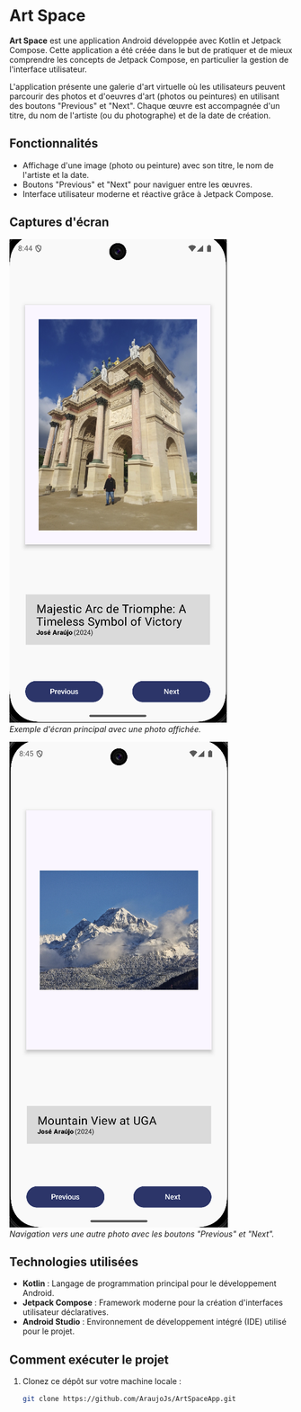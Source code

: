 # Art Space

**Art Space** est une application Android développée avec Kotlin et Jetpack Compose. Cette
application a été créée dans le but de pratiquer et de mieux comprendre les concepts de Jetpack
Compose, en particulier la gestion de l'interface utilisateur.

L'application présente une galerie d'art virtuelle où les utilisateurs peuvent parcourir des photos
 et d'oeuvres d'art (photos ou peintures) en utilisant des boutons "Previous" et "Next". Chaque œuvre est
accompagnée d'un titre, du nom de l'artiste (ou du photographe) et de la date de création.

## Fonctionnalités

- Affichage d'une image (photo ou peinture) avec son titre, le nom de l'artiste et la date.
- Boutons "Previous" et "Next" pour naviguer entre les œuvres.
- Interface utilisateur moderne et réactive grâce à Jetpack Compose.

## Captures d'écran

![Capture d'écran 1](screenshots/screen-01.png)  
*Exemple d'écran principal avec une photo affichée.*

![Capture d'écran 2](screenshots/screen-02.png)  
*Navigation vers une autre photo avec les boutons "Previous" et "Next".*

## Technologies utilisées

- **Kotlin** : Langage de programmation principal pour le développement Android.
- **Jetpack Compose** : Framework moderne pour la création d'interfaces utilisateur déclaratives.
- **Android Studio** : Environnement de développement intégré (IDE) utilisé pour le projet.

## Comment exécuter le projet

1. Clonez ce dépôt sur votre machine locale :
   ```bash
   git clone https://github.com/AraujoJs/ArtSpaceApp.git
   ```